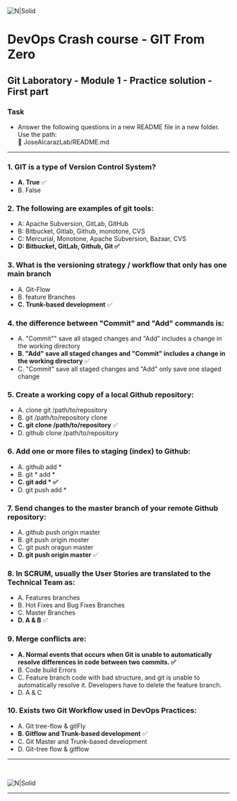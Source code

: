 ![N|Solid](https://media-exp2.licdn.com/dms/image/C4E0BAQEhqEYDn2-LkA/company-logo_100_100/0/1580391093627?e=1663200000&v=beta&t=EO7vueG3ailmZ1RfTbu4knkfQGiqf5LZa1RJ90nt5do)

# DevOps Crash course -​ GIT From Zero
## Git Laboratory - Module 1 - Practice solution - First part

### Task
* Answer the following questions in a new README file in a new folder. Use the path: <br>
📄 JoseAlcarazLab/README.md

---
### 1. GIT is a type of Version Control System?
- **A. True** ✅
- B. False

### 2. The following are examples of git tools:
- A: Apache Subversion, GitLab, GitHub
- B: Bitbucket, Gitlab, Github, monotone, CVS
- C: Mercurial, Monotone, Apache Subversion, Bazaar, CVS
- **D: Bitbucket, GitLab, Github, Git ✅**

### 3. What is the versioning strategy / workflow that only has one main branch
- A. Git-Flow
- B. feature Branches
- **C. Trunk-based development** ✅

### 4. the difference between "Commit" and "Add" commands is:
- A. "Commit"" save all staged changes and "Add" includes a change in the working directory
- **B. "Add" save all staged changes and "Commit" includes a change in the working directory** ✅
- C. "Commit" save all staged changes and "Add" only save one staged change

### 5. Create a working copy of a local Github repository:
- A. clone git /path/to/repository
- B. git /path/to/repository clone
- **C. git clone /path/to/repository** ✅
- D. github clone /path/to/repository

### 6. Add one or more files to staging (index) to Github:
- A. github add *
- B. git * add *
- **C. git add * ✅**
- D. git push add *

### 7. Send changes to the master branch of your remote  Github repository:
- A. github push origin master
- B. git push origin moster
- C. git push oragun master
- **D. git push origin master** ✅

### 8. In SCRUM, usually the User Stories are translated to the Technical Team as:
- A. Features branches
- B. Hot Fixes and Bug Fixes Branches
- C. Master Branches
- **D. A & B** ✅

### 9. Merge conflicts are:
- **A. Normal events that occurs when Git is unable to automatically resolve differences in code between two commits. ✅**
- B. Code build Errors
- C. Feature branch code with bad structure, and git is unable to automatically resolve it. Developers have to delete the feature branch.
- D. A & C

### 10. Exists two Git Workflow used in DevOps Practices:
- A. Git tree-flow & gitFly
- **B. Gitflow and Trunk-based development** ✅
- C. Git Master and Trunk-based development
- D. Git-tree flow & gitflow

---
<br>

![N|Solid](https://mms.businesswire.com/media/20211116006314/es/832960/4/SoftServe_Logo_2.jpg)

---